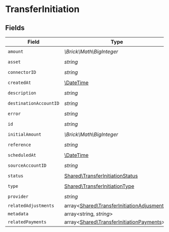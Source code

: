 # TransferInitiation


## Fields

| Field                                                                                             | Type                                                                                              | Required                                                                                          | Description                                                                                       | Example                                                                                           |
| ------------------------------------------------------------------------------------------------- | ------------------------------------------------------------------------------------------------- | ------------------------------------------------------------------------------------------------- | ------------------------------------------------------------------------------------------------- | ------------------------------------------------------------------------------------------------- |
| `amount`                                                                                          | *\Brick\Math\BigInteger*                                                                          | :heavy_check_mark:                                                                                | N/A                                                                                               |                                                                                                   |
| `asset`                                                                                           | *string*                                                                                          | :heavy_check_mark:                                                                                | N/A                                                                                               | USD                                                                                               |
| `connectorID`                                                                                     | *string*                                                                                          | :heavy_check_mark:                                                                                | N/A                                                                                               |                                                                                                   |
| `createdAt`                                                                                       | [\DateTime](https://www.php.net/manual/en/class.datetime.php)                                     | :heavy_check_mark:                                                                                | N/A                                                                                               |                                                                                                   |
| `description`                                                                                     | *string*                                                                                          | :heavy_check_mark:                                                                                | N/A                                                                                               |                                                                                                   |
| `destinationAccountID`                                                                            | *string*                                                                                          | :heavy_check_mark:                                                                                | N/A                                                                                               |                                                                                                   |
| `error`                                                                                           | *string*                                                                                          | :heavy_check_mark:                                                                                | N/A                                                                                               |                                                                                                   |
| `id`                                                                                              | *string*                                                                                          | :heavy_check_mark:                                                                                | N/A                                                                                               | XXX                                                                                               |
| `initialAmount`                                                                                   | *\Brick\Math\BigInteger*                                                                          | :heavy_check_mark:                                                                                | N/A                                                                                               |                                                                                                   |
| `reference`                                                                                       | *string*                                                                                          | :heavy_check_mark:                                                                                | N/A                                                                                               |                                                                                                   |
| `scheduledAt`                                                                                     | [\DateTime](https://www.php.net/manual/en/class.datetime.php)                                     | :heavy_check_mark:                                                                                | N/A                                                                                               |                                                                                                   |
| `sourceAccountID`                                                                                 | *string*                                                                                          | :heavy_check_mark:                                                                                | N/A                                                                                               |                                                                                                   |
| `status`                                                                                          | [Shared\TransferInitiationStatus](../../Models/Shared/TransferInitiationStatus.md)                | :heavy_check_mark:                                                                                | N/A                                                                                               |                                                                                                   |
| `type`                                                                                            | [Shared\TransferInitiationType](../../Models/Shared/TransferInitiationType.md)                    | :heavy_check_mark:                                                                                | N/A                                                                                               |                                                                                                   |
| `provider`                                                                                        | *string*                                                                                          | :heavy_check_mark:                                                                                | N/A                                                                                               |                                                                                                   |
| `relatedAdjustments`                                                                              | array<[Shared\TransferInitiationAdjusments](../../Models/Shared/TransferInitiationAdjusments.md)> | :heavy_minus_sign:                                                                                | N/A                                                                                               |                                                                                                   |
| `metadata`                                                                                        | array<string, *string*>                                                                           | :heavy_minus_sign:                                                                                | N/A                                                                                               |                                                                                                   |
| `relatedPayments`                                                                                 | array<[Shared\TransferInitiationPayments](../../Models/Shared/TransferInitiationPayments.md)>     | :heavy_minus_sign:                                                                                | N/A                                                                                               |                                                                                                   |